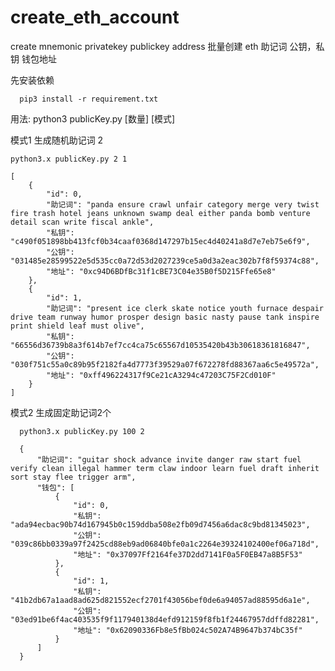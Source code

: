 # create_eth_account
create mnemonic privatekey publickey address 
批量创建 eth  助记词 公钥，私钥 钱包地址

先安装依赖  

      pip3 install -r requirement.txt



用法: python3 publicKey.py [数量] [模式]  


模式1  生成随机助记词 2


    python3.x publicKey.py 2 1
    
    [
        {
            "id": 0,
            "助记词": "panda ensure crawl unfair category merge very twist fire trash hotel jeans unknown swamp deal either panda bomb venture detail scan write fiscal ankle",
            "私钥": "c490f051898bb413fcf0b34caaf0368d147297b15ec4d40241a8d7e7eb75e6f9",
            "公钥": "031485e28599522e5d535cc0a72d53d2027239ce5a0d3a2eac302b7f8f59374c88",
            "地址": "0xc94D6BDfBc31f1cBE73C04e35B0f5D215Ffe65e8"
        },
        {
            "id": 1,
            "助记词": "present ice clerk skate notice youth furnace despair drive team runway humor prosper design basic nasty pause tank inspire print shield leaf must olive",
            "私钥": "66556d36739b8a3f614b7ef7cc4ca75c65567d10535420b43b30618361816847",
            "公钥": "030f751c55a0c89b95f2182fa4d7773f39529a07f672278fd88367aa6c5e49572a",
            "地址": "0xff496224317f9Ce21cA3294c47203C75F2Cd010F"
        }
    ]




模式2 生成固定助记词2个


      python3.x publicKey.py 100 2
      
      {
          "助记词": "guitar shock advance invite danger raw start fuel verify clean illegal hammer term claw indoor learn fuel draft inherit sort stay flee trigger arm",
          "钱包": [
              {
                  "id": 0,
                  "私钥": "ada94ecbac90b74d167945b0c159ddba508e2fb09d7456a6dac8c9bd81345023",
                  "公钥": "039c86bb0339a97f2425cd88eb9ad06840bfe0a1c2264e39324102400ef06a718d",
                  "地址": "0x37097Ff2164fe37D2dd7141F0a5F0EB47a8B5F53"
              },
              {
                  "id": 1,
                  "私钥": "41b2db67a1aad8ad625d821552ecf2701f43056bef0de6a94057ad88595d6a1e",
                  "公钥": "03ed91be6f4ac403535f9f117940138d4efd912159f8fb1f24467957ddffd82281",
                  "地址": "0x62090336Fb8e5fBb024c502A74B9647b374bC35f"
              }
          ]
      }
